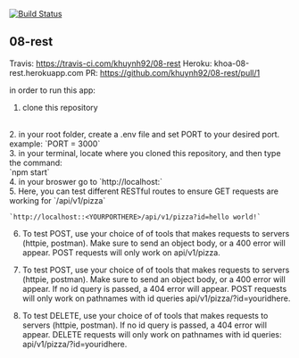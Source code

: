 [![Build Status](https://travis-ci.com/khuynh92/08-rest.svg?branch=master)](https://travis-ci.com/khuynh92/08-rest)

## 08-rest

Travis: https://travis-ci.com/khuynh92/08-rest
Heroku: khoa-08-rest.herokuapp.com
PR: https://github.com/khuynh92/08-rest/pull/1

in order to run this app:

 1. clone this repository
<br>
 2. in your root folder, create a .env file and set PORT to your desired port.
     example:
      `PORT = 3000` 
                           <br>
 3. in your terminal, locate where you cloned this repository, and then type the command: <br>
      `npm start` <br>
 4. in your broswer go to 
`http://localhost:<YOURPORTHERE>`
<br>
 5. Here, you can test different RESTful routes to ensure GET requests are working for `/api/v1/pizza`

    `http://localhost::<YOURPORTHERE>/api/v1/pizza?id=hello world!`

6. To test POST, use your choice of of tools that makes requests to servers (httpie, postman). Make sure to send an object body, or a 400 error will appear. POST requests will only work on api/v1/pizza.

7. To test POST, use your choice of of tools that makes requests to servers (httpie, postman). Make sure to send an object body, or a 400 error will appear. If no id query is passed, a 404 error will appear. POST requests will only work on pathnames with id queries api/v1/pizza/?id=youridhere.

8. To test DELETE, use your choice of of tools that makes requests to servers (httpie, postman). If no id query is passed, a 404 error will appear. DELETE requests will only work on pathnames with id queries: api/v1/pizza/?id=youridhere.



